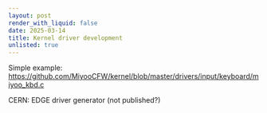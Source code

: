 ```yaml
---
layout: post
render_with_liquid: false
date: 2025-03-14
title: Kernel driver development
unlisted: true
---
```


Simple example:
<https://github.com/MiyooCFW/kernel/blob/master/drivers/input/keyboard/miyoo_kbd.c>

CERN: EDGE driver generator (not published?)
